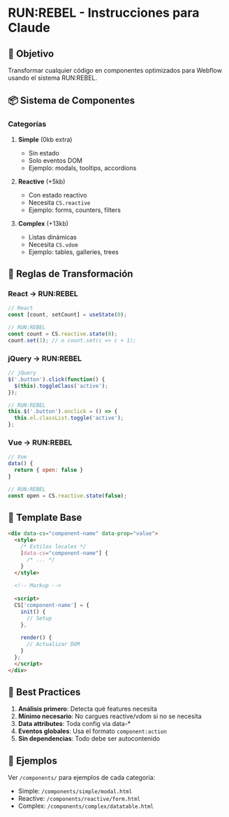 # RUN:REBEL - Instrucciones para Claude

## 🎯 Objetivo

Transformar cualquier código en componentes optimizados para Webflow usando el sistema RUN:REBEL.

## 📦 Sistema de Componentes

### Categorías

1. **Simple** (0kb extra)
   - Sin estado
   - Solo eventos DOM
   - Ejemplo: modals, tooltips, accordions

2. **Reactive** (+5kb)
   - Con estado reactivo
   - Necesita `CS.reactive`
   - Ejemplo: forms, counters, filters

3. **Complex** (+13kb)
   - Listas dinámicas
   - Necesita `CS.vdom`
   - Ejemplo: tables, galleries, trees

## 🔄 Reglas de Transformación

### React → RUN:REBEL

```javascript
// React
const [count, setCount] = useState(0);

// RUN:REBEL
const count = CS.reactive.state(0);
count.set(1); // o count.set(c => c + 1);
```

### jQuery → RUN:REBEL

```javascript
// jQuery
$('.button').click(function() {
  $(this).toggleClass('active');
});

// RUN:REBEL
this.$('.button').onclick = () => {
  this.el.classList.toggle('active');
};
```

### Vue → RUN:REBEL

```javascript
// Vue
data() {
  return { open: false }
}

// RUN:REBEL
const open = CS.reactive.state(false);
```

## 📝 Template Base

```html
<div data-cs="component-name" data-prop="value">
  <style>
    /* Estilos locales */
    [data-cs="component-name"] {
      /* ... */
    }
  </style>
  
  <!-- Markup -->
  
  <script>
  CS['component-name'] = {
    init() {
      // Setup
    },
    
    render() {
      // Actualizar DOM
    }
  };
  </script>
</div>
```

## 🎯 Best Practices

1. **Análisis primero**: Detecta qué features necesita
2. **Mínimo necesario**: No cargues reactive/vdom si no se necesita
3. **Data attributes**: Toda config via data-*
4. **Eventos globales**: Usa el formato `component:action`
5. **Sin dependencias**: Todo debe ser autocontenido

## 🚀 Ejemplos

Ver `/components/` para ejemplos de cada categoría:
- Simple: `/components/simple/modal.html`
- Reactive: `/components/reactive/form.html`
- Complex: `/components/complex/datatable.html`